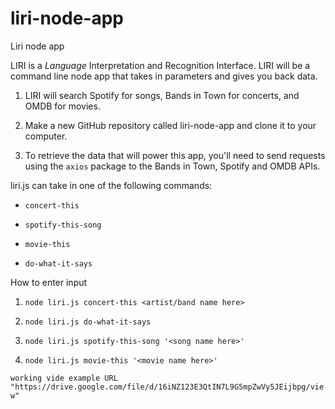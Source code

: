 # liri-node-app
Liri node app

LIRI is a _Language_ Interpretation and Recognition Interface. LIRI will be a command line node app that takes in parameters and gives you back data.

1. LIRI will search Spotify for songs, Bands in Town for concerts, and OMDB for movies.

2. Make a new GitHub repository called liri-node-app and clone it to your computer.

3. To retrieve the data that will power this app, you'll need to send requests using the `axios` package to the Bands in Town, Spotify and OMDB APIs.

 liri.js can take in one of the following commands:

* `concert-this`

* `spotify-this-song`

* `movie-this`

* `do-what-it-says`

How to enter input

1. `node liri.js concert-this <artist/band name here>`

2. `node liri.js do-what-it-says`

3. `node liri.js spotify-this-song '<song name here>'`

4. `node liri.js movie-this '<movie name here>'`

`working vide example URL "https://drive.google.com/file/d/16iNZ123E3QtIN7L9G5mpZwVy5JEijbpg/view"`


